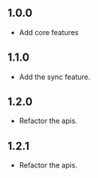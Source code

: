 ## 1.0.0

- Add core features

## 1.1.0

- Add the sync feature.

## 1.2.0

- Refactor the apis.

## 1.2.1

- Refactor the apis.